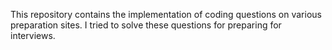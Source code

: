 This repository contains the implementation of coding questions on various preparation sites. I tried to solve these questions for preparing for interviews.
